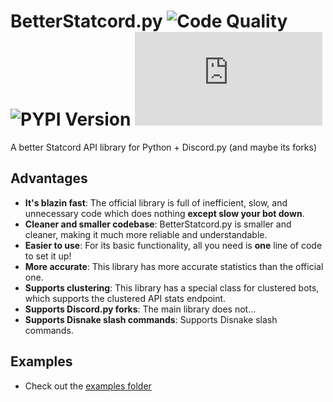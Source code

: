 # BetterStatcord.py ![Code Quality](https://www.codefactor.io/repository/github/iapetus-11/betterstatcord.py/badge) ![PYPI Version](https://img.shields.io/pypi/v/betterstatcord.py.svg?color=0FAE6E) ![PYPI Weekly Downloads](https://img.shields.io/pypi/dw/betterstatcord.py?color=0FAE6E)
A better Statcord API library for Python + Discord.py (and maybe its forks)

## Advantages
- **It's blazin fast**: The official library is full of inefficient, slow, and unnecessary code which does nothing **except slow your bot down**.
- **Cleaner and smaller codebase**: BetterStatcord.py is smaller and cleaner, making it much more reliable and understandable.
- **Easier to use**: For its basic functionality, all you need is **one** line of code to set it up!
- **More accurate**: This library has more accurate statistics than the official one.
- **Supports clustering**: This library has a special class for clustered bots, which supports the clustered API stats endpoint.
- **Supports Discord.py forks**: The main library does not...
- **Supports Disnake slash commands**: Supports Disnake slash commands.


## Examples
- Check out the [examples folder](https://github.com/Iapetus-11/betterstatcord.py/tree/main/examples)
